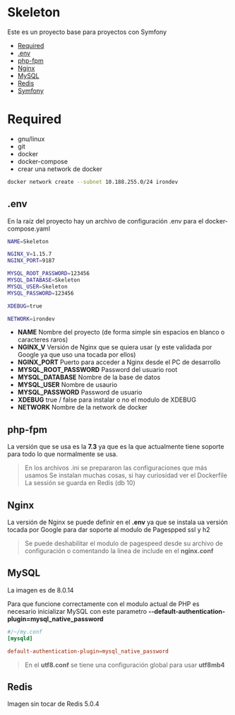# Skeleton

Este es un proyecto base para proyectos con Symfony

* [Required](#required)
* [.env](#env)
* [php-fpm](#php-fpm)
* [Nginx](#nginx)
* [MySQL](#mysql)
* [Redis](#redis)
* [Symfony](docs/#symfony)

# Required

- gnu/linux
- git
- docker
- docker-compose
- crear una network de docker

````bash
docker network create --subnet 10.188.255.0/24 irondev
````

## .env

En la raíz del proyecto hay un archivo de configuración .env para el docker-compose.yaml

````bash
NAME=Skeleton

NGINX_V=1.15.7
NGINX_PORT=9187

MYSQL_ROOT_PASSWORD=123456
MYSQL_DATABASE=Skeleton
MYSQL_USER=Skeleton
MYSQL_PASSWORD=123456

XDEBUG=true

NETWORK=irondev
````

* **NAME** Nombre del proyecto (de forma simple sin espacios en blanco o caracteres raros)
* **NGINX_V** Versión de Nginx que se quiera usar (y este validada por Google ya que uso una tocada por ellos)
* **NGINX_PORT** Puerto para acceder a Nginx desde el PC de desarrollo
* **MYSQL_ROOT_PASSWORD** Password del usuario root
* **MYSQL_DATABASE** Nombre de la base de datos
* **MYSQL_USER** Nombre de usaurio
* **MYSQL_PASSWORD** Password de usuario
* **XDEBUG** true / false para instalar o no el modulo de XDEBUG
* **NETWORK** Nombre de la network de docker


## php-fpm

La versión que se usa es la **7.3** ya que es la que actualmente tiene soporte para todo lo que normalmente se usa.

> En los archivos .ini se prepararon las configuraciones que más usamos
> Se instalan muchas cosas, si hay curiosidad ver el Dockerfile
> La sessión se guarda en Redis (db 10)

## Nginx

La versión de Nginx se puede definir en el **.env** ya que se instala ua versión tocada por Google para dar soporte al modulo de Pagespped ssl y h2
> Se puede deshabilitar el modulo de pagespeed desde su archivo de configuración o comentando la linea de include en el **nginx.conf**

## MySQL

La imagen es de 8.0.14


Para que funcione correctamente con el modulo actual de PHP es necesario inicializar MySQL con este parametro **--default-authentication-plugin=mysql_native_password**

````conf
#/~/my.conf
[mysqld]

default-authentication-plugin=mysql_native_password
````

> En el **utf8.conf** se tiene una configuración global para usar **utf8mb4**

## Redis

Imagen sin tocar de Redis 5.0.4
